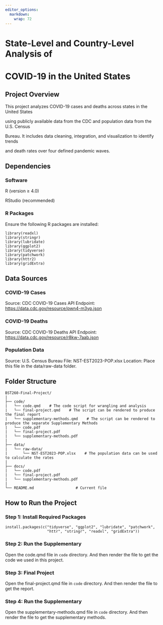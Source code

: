 ```yaml
---
editor_options: 
  markdown: 
    wrap: 72
---
```


# State-Level and Country-Level Analysis of

# COVID-19 in the United States

## Project Overview

This project analyzes COVID-19 cases and deaths across states in the
United States

using publicly available data from the CDC and population data from the
U.S. Census

Bureau. It includes data cleaning, integration, and visualization to
identify trends

and death rates over four defined pandemic waves.

## Dependencies

### Software

R (version ≥ 4.0)

RStudio (recommended)

### R Packages

Ensure the following R packages are installed:

```{r}
library(readxl)
library(stringr)
library(lubridate)
library(ggplot2)
library(tidyverse)
library(patchwork)
library(httr2)
library(gridExtra)
```

## Data Sources

### COVID-19 Cases

Source: CDC COVID-19 Cases API Endpoint:
<https://data.cdc.gov/resource/pwn4-m3yp.json>

### COVID-19 Deaths

Source: CDC COVID-19 Deaths API Endpoint:
<https://data.cdc.gov/resource/r8kw-7aab.json>

### Population Data

Source: U.S. Census Bureau File: NST-EST2023-POP.xlsx Location: Place
this file in the data/raw-data folder.

## Folder Structure

``` plaintext
BST260-Final-Project/
|
├── code/
|   └── code.qmd    # The code script for wrangling and analysis 
|   └── final-project.qmd    # The script can be rendered to produce the final report
|   └── supplementary-methods.qmd    # The script can be rendered to produce the separate Supplementary Methods
|   └── code.pdf   
|   └── final-project.pdf   
|   └── supplementary-methods.pdf    
|
├── data/
|   └── raw-data/
|       └── NST-EST2023-POP.xlsx    # The population data can be used to calculate the rates
|
├── docs/
|   └── code.pdf   
|   └── final-project.pdf   
|   └── supplementary-methods.pdf    
|
└── README.md                   # Current file
```

## How to Run the Project

### Step 1: Install Required Packages

```{r}
install.packages(c("tidyverse", "ggplot2", "lubridate", "patchwork", 
                   "httr", "stringr", "readxl", "gridExtra"))

```

### Step 2: Run the Supplementary

Open the code.qmd file in `code` directory. And then render the file to
get the code we used in this project.

### Step 3: Final Project

Open the final-project.qmd file in `code` directory. And then render the
file to get the report.

### Step 4: Run the Supplementary

Open the supplementary-methods.qmd file in `code` directory. And then
render the file to get the supplementary methods.

